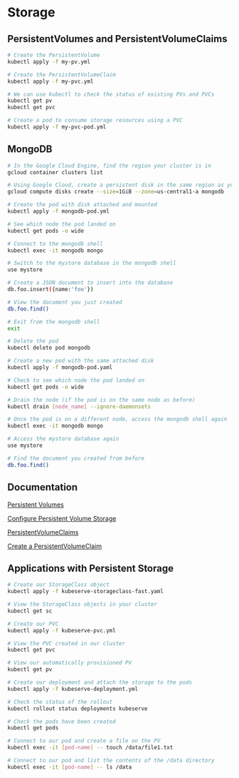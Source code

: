 # Storage

## PersistentVolumes and PersistentVolumeClaims

```bash
# Create the PersistentVolume
kubectl apply -f my-pv.yml

# Create the PersistentVolumeClaim
kubectl apply -f my-pvc.yml

# We can use kubectl to check the status of existing PVs and PVCs
kubectl get pv
kubectl get pvc

# Create a pod to consume storage resources using a PVC
kubectl apply -f my-pvc-pod.yml
```
## MongoDB

```sh
# In the Google Cloud Engine, find the region your cluster is in
gcloud container clusters list

# Using Google Cloud, create a persistent disk in the same region as your cluster
gcloud compute disks create --size=1GiB --zone=us-central1-a mongodb

# Create the pod with disk attached and mounted
kubectl apply -f mongodb-pod.yml

# See which node the pod landed on
kubectl get pods -o wide

# Connect to the mongodb shell
kubectl exec -it mongodb mongo

# Switch to the mystore database in the mongodb shell
use mystore

# Create a JSON document to insert into the database
db.foo.insert({name:'foo'})

# View the document you just created
db.foo.find()

# Exit from the mongodb shell
exit

# Delete the pod
kubectl delete pod mongodb

# Create a new pod with the same attached disk
kubectl apply -f mongodb-pod.yaml

# Check to see which node the pod landed on
kubectl get pods -o wide

# Drain the node (if the pod is on the same node as before)
kubectl drain [node_name] --ignore-daemonsets

# Once the pod is on a different node, access the mongodb shell again
kubectl exec -it mongodb mongo

# Access the mystore database again
use mystore

# Find the document you created from before
db.foo.find()
```

## Documentation

[Persistent Volumes](https://kubernetes.io/docs/concepts/storage/persistent-volumes/)

[Configure Persistent Volume Storage](https://kubernetes.io/docs/tasks/configure-pod-container/configure-persistent-volume-storage/)

[PersistentVolumeClaims](https://kubernetes.io/docs/concepts/storage/persistent-volumes/#persistentvolumeclaims)

[Create a PersistentVolumeClaim](https://kubernetes.io/docs/tasks/configure-pod-container/configure-persistent-volume-storage/#create-a-persistentvolumeclaim)

## Applications with Persistent Storage

```sh
# Create our StorageClass object
kubectl apply -f kubeserve-storageclass-fast.yaml

# View the StorageClass objects in your cluster
kubectl get sc

# Create our PVC
kubectl apply -f kubeserve-pvc.yml

# View the PVC created in our cluster
kubectl get pvc

# View our automatically provisioned PV
kubectl get pv

# Create our deployment and attach the storage to the pods
kubectl apply -f kubeserve-deployment.yml

# Check the status of the rollout
kubectl rollout status deployments kubeserve

# Check the pods have been created
kubectl get pods

# Connect to our pod and create a file on the PV
kubectl exec -it [pod-name] -- touch /data/file1.txt

# Connect to our pod and list the contents of the /data directory
kubectl exec -it [pod-name] -- ls /data
```